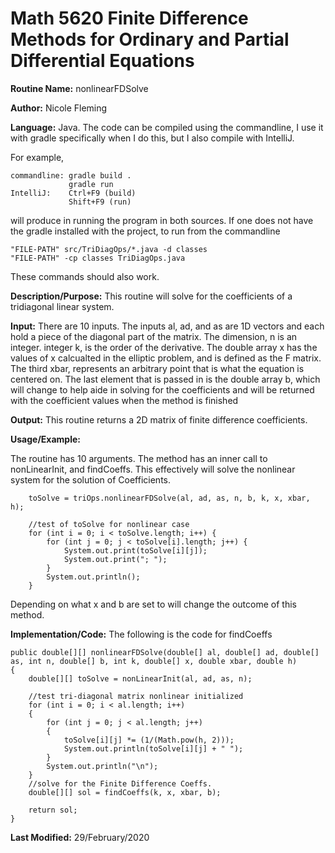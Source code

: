 # Math 5620 Finite Difference Methods for Ordinary and Partial Differential Equations

**Routine Name:**           nonlinearFDSolve

**Author:**                 Nicole Fleming

**Language:**              Java. The code can be compiled using the commandline, I use it with gradle specifically when I do this, but I also compile with IntelliJ.

For example,

    commandline: gradle build .
                 gradle run
    IntelliJ:    Ctrl+F9 (build)
                 Shift+F9 (run)

will produce in running the program in both sources. If one does not have the gradle installed with the project, to run from the commandline

    "FILE-PATH" src/TriDiagOps/*.java -d classes
    "FILE-PATH" -cp classes TriDiagOps.java
    
These commands should also work.

**Description/Purpose:** This routine will solve for the coefficients of a tridiagonal linear system.

**Input:** There are 10 inputs. The inputs al, ad, and as are 1D vectors and each hold a piece of the diagonal part of the matrix. The dimension, n is an integer.  integer k, is the order of the derivative. The double array x has the values of x calcualted in the elliptic problem, and is defined as the F matrix. The third xbar, represents an arbitrary point that is what the equation is centered on. The last element that is passed in is the double array b, which will change to help aide in solving for the coefficients and will be returned with the coefficient values when the method is finished

**Output:** This routine returns a 2D matrix of finite difference coefficients. 

**Usage/Example:**

The routine has 10 arguments. The method has an inner call to nonLinearInit, and findCoeffs. This effectively will solve the nonlinear system for the solution of Coefficients.

        toSolve = triOps.nonlinearFDSolve(al, ad, as, n, b, k, x, xbar, h);

        //test of toSolve for nonlinear case
        for (int i = 0; i < toSolve.length; i++) {
            for (int j = 0; j < toSolve[i].length; j++) {
                System.out.print(toSolve[i][j]);
                System.out.print("; ");
            }
            System.out.println();
        }

Depending on what x and b are set to will change the outcome of this method. 

**Implementation/Code:** The following is the code for findCoeffs

    public double[][] nonlinearFDSolve(double[] al, double[] ad, double[] as, int n, double[] b, int k, double[] x, double xbar, double h)
    {
        double[][] toSolve = nonLinearInit(al, ad, as, n);

        //test tri-diagonal matrix nonlinear initialized
        for (int i = 0; i < al.length; i++)
        {
            for (int j = 0; j < al.length; j++)
            {
                toSolve[i][j] *= (1/(Math.pow(h, 2)));
                System.out.println(toSolve[i][j] + " ");
            }
            System.out.println("\n");
        }
        //solve for the Finite Difference Coeffs.
        double[][] sol = findCoeffs(k, x, xbar, b);

        return sol;
    }

**Last Modified:** 29/February/2020
